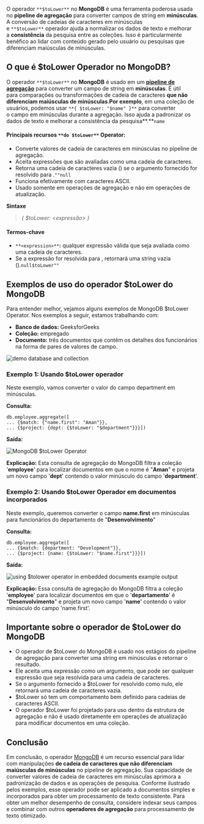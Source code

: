 O operador `**$toLower**` no **MongoDB** é uma ferramenta poderosa usada no **pipeline de agregação** para converter campos de string em **minúsculas**. A conversão de cadeias de caracteres em minúsculas e `**$toLower**` operador ajuda a normalizar os dados de texto e melhorar a **consistência** da pesquisa entre as coleções. Isso é particularmente benéfico ao lidar com conteúdo gerado pelo usuário ou pesquisas que diferenciam maiúsculas de minúsculas.

## O que é $toLower Operador no MongoDB?

O operador `**$toLower**` no **MongoDB** é usado em um **[pipeline de agregação](https://www.geeksforgeeks.org/aggregation-in-mongodb/)** para converter um campo de string em **minúsculas**. É útil para comparações ou transformações de cadeia de caracteres **que não diferenciam maiúsculas de minúsculas**.**Por exemplo**, em uma coleção de usuários, podemos usar `**{ $toLower: "$name" }**` para converter o campo em minúsculas durante a agregação. Isso ajuda a padronizar os dados de texto e melhorar a consistência da pesquisa**.**`name`

#### **Principais recursos** `**do $toLower**` **Operator:**

- Converte valores de cadeia de caracteres em minúsculas no pipeline de agregação.
- Aceita expressões que são avaliadas como uma cadeia de caracteres.
- Retorna uma cadeia de caracteres vazia () se o argumento fornecido for resolvido para .`""null`
- Funciona efetivamente com caracteres ASCII.
- Usado somente em operações de agregação e não em operações de atualização.

**Sintaxe**

> _{ $toLower: <expressão> }_

#### **Termos-chave**

- `**<expression>**`**:** qualquer expressão válida que seja avaliada como uma cadeia de caracteres.
- Se a expressão for resolvida para , retornará uma string vazia ().`null$toLower""`

## **Exemplos** de uso do operador $toLower do MongoDB

Para entender melhor, vejamos alguns exemplos de MongoDB $toLower Operator. Nos exemplos a seguir, estamos trabalhando com:

- **Banco de dados:** GeeksforGeeks
- **Coleção:** empregado
- **Documento:** três documentos que contêm os detalhes dos funcionários na forma de pares de valores de campo.

![demo database and collection](https://media.geeksforgeeks.org/wp-content/uploads/20200726154249/toLowerdatabase-660x626.jpg)

### **Exemplo 1: Usando $toLower operador**

Neste exemplo, vamos converter o valor do campo department em minúsculas.

**Consulta:**

```
db.employee.aggregate([
... {$match: {"name.first": "Aman"}},
... {$project: {dept: {$toLower: "$department"}}}])
```

**Saída:**

![MongoDB $toLower Operator](https://media.geeksforgeeks.org/wp-content/uploads/20200726154320/tolowerExample1-660x191.jpg)

**Explicação:** Esta consulta de agregação do MongoDB filtra a coleção '**employee**' para localizar documentos em que o nome é "**Aman**" e projeta um novo campo '**dept**' contendo o valor minúsculo do campo '**department**'.

### **Exemplo 2: Usando $toLower Operador em documentos incorporados**

Neste exemplo, queremos converter o campo **name.first** em minúsculas para funcionários do departamento de "**Desenvolvimento**"

**Consulta:**

```
db.employee.aggregate([
... {$match: {department: "Development"}},
... {$project: {name: {$toLower: "$name.first"}}}])
```

**Saída:**

![using $tolower operator in embedded documents example output](https://media.geeksforgeeks.org/wp-content/uploads/20200726154515/tolower2example-660x170.jpg)

**Explicação:** Essa consulta de agregação do MongoDB filtra a coleção '**employee**' para localizar documentos em que o '**departamento**' é "**Desenvolvimento**" e projeta um novo campo '**name**' contendo o valor minúsculo do campo 'name.first'.

## Importante sobre o operador de $toLower do MongoDB

- O operador de $toLower do MongoDB é usado nos estágios do pipeline de agregação para converter uma string em minúsculas e retornar o resultado.
- Ele aceita uma expressão como um argumento, que pode ser qualquer expressão que seja resolvida para uma cadeia de caracteres.
- Se o argumento fornecido a $toLower for resolvido como nulo, ele retornará uma cadeia de caracteres vazia.
- $toLower só tem um comportamento bem definido para cadeias de caracteres ASCII.
- O operador $toLower foi projetado para uso dentro da estrutura de agregação e não é usado diretamente em operações de atualização para modificar documentos em uma coleção.

## Conclusão

Em conclusão, o operador [MongoDB](https://www.geeksforgeeks.org/mongodb-an-introduction/) é um recurso essencial para lidar com manipulações **de cadeia de caracteres que não diferenciam maiúsculas de minúsculas** no pipeline de agregação. Sua capacidade de converter valores de cadeia de caracteres em minúsculas aprimora a padronização de dados e as operações de pesquisa. Conforme ilustrado pelos exemplos, esse operador pode ser aplicado a documentos simples e incorporados para obter um processamento de texto consistente. Para obter um melhor desempenho de consulta, considere indexar seus campos e combinar com outros **operadores de agregação** para processamento de texto otimizado.